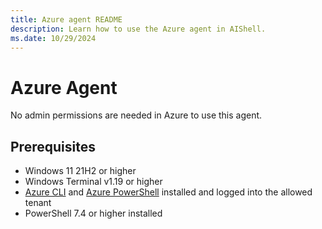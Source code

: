 ```yaml
---
title: Azure agent README
description: Learn how to use the Azure agent in AIShell.
ms.date: 10/29/2024
---
```

# Azure Agent

No admin permissions are needed in Azure to use this agent.

## Prerequisites

- Windows 11 21H2 or higher
- Windows Terminal v1.19  or higher
- [Azure CLI][01] and [Azure PowerShell][02] installed and logged into the allowed tenant
- PowerShell 7.4 or higher installed

<!-- TO DO
- Is there any configuration required?
-->

<!-- link references -->
[01]: https://docs.microsoft.com/cli/azure/install-azure-cli
[02]: https://learn.microsoft.com/powershell/azure/install-azps-windows
